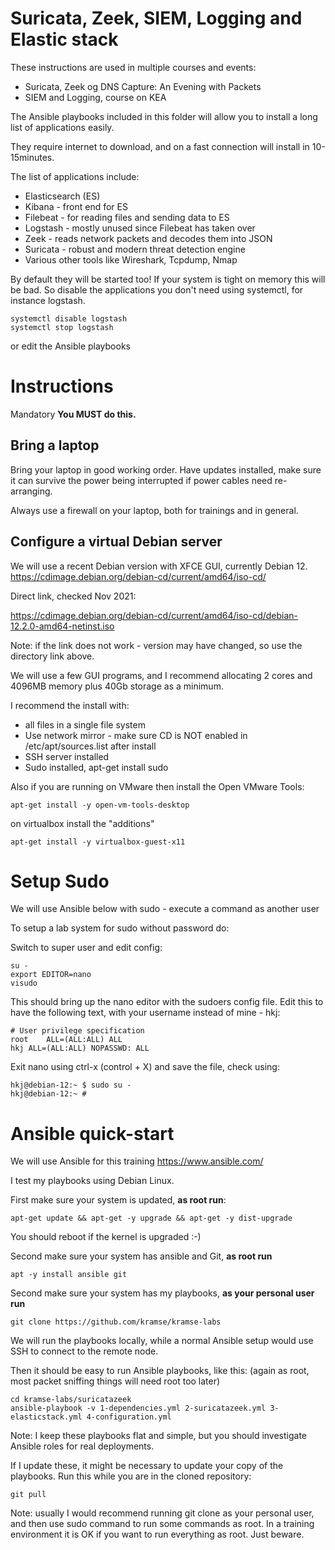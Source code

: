 # Suricata, Zeek, SIEM, Logging and Elastic stack

These instructions are used in multiple courses and events:
* Suricata, Zeek og DNS Capture: An Evening with Packets
* SIEM and Logging, course on KEA

The Ansible playbooks included in this folder will allow you to install a long list of applications easily.

They require internet to download, and on a fast connection will install in 10-15minutes.

The list of applications include:
* Elasticsearch (ES)
* Kibana - front end for ES
* Filebeat - for reading files and sending data to ES
* Logstash - mostly unused since Filebeat has taken over
* Zeek - reads network packets and decodes them into JSON
* Suricata - robust and modern threat detection engine
* Various other tools like Wireshark, Tcpdump, Nmap

By default they will be started too! If your system is tight on memory this will be bad. So disable the applications you don't need using systemctl, for instance logstash.

```
systemctl disable logstash
systemctl stop logstash
```

or edit the Ansible playbooks


# Instructions

Mandatory **You MUST do this.**

## Bring a laptop

Bring your laptop in good working order. Have updates installed, make sure it can survive the power being interrupted if power cables need re-arranging.

Always use a firewall on your laptop, both for trainings and in general.

## Configure a virtual Debian server

We will use a recent Debian version  with XFCE GUI, currently Debian 12.
https://cdimage.debian.org/debian-cd/current/amd64/iso-cd/

Direct link, checked Nov 2021:

https://cdimage.debian.org/debian-cd/current/amd64/iso-cd/debian-12.2.0-amd64-netinst.iso

Note: if the link does not work - version may have changed, so use the directory link above.

We will use a few GUI programs, and I recommend allocating 2 cores and 4096MB memory plus 40Gb storage as a minimum.

I recommend the install with:
* all files in a single file system
* Use network mirror - make sure CD is NOT enabled in /etc/apt/sources.list after install
* SSH server installed
* Sudo installed, apt-get install sudo

Also if you are running on VMware then install the Open VMware Tools:
```
apt-get install -y open-vm-tools-desktop
```
on virtualbox install the "additions"
```
apt-get install -y virtualbox-guest-x11
```
# Setup Sudo

We will use Ansible below with sudo - execute a command as another user

To setup a lab system for sudo without password do:

Switch to super user and edit config:
```
su -
export EDITOR=nano
visudo
```

This should bring up the nano editor with the sudoers config file. Edit this to have the following text, with your username instead of mine - hkj:
```
# User privilege specification
root	ALL=(ALL:ALL) ALL
hkj	ALL=(ALL:ALL) NOPASSWD: ALL
```

Exit nano using ctrl-x   (control + X) and save the file, check using:

```
hkj@debian-12:~ $ sudo su -
hkj@debian-12:~ #
```


# Ansible quick-start

We will use Ansible for this training https://www.ansible.com/

I test my playbooks using Debian Linux.

First make sure your system is updated, **as root run**:
```
apt-get update && apt-get -y upgrade && apt-get -y dist-upgrade
```
You should reboot if the kernel is upgraded :-)

Second make sure your system has ansible and Git, **as root run**
```
apt -y install ansible git
```

Second make sure your system has my playbooks, **as your personal user run**
```
git clone https://github.com/kramse/kramse-labs
```

We will run the playbooks locally, while a normal Ansible setup would use SSH to connect to the remote node.

Then it should be easy to run Ansible playbooks, like this:
(again as root, most packet sniffing things will need root too later)
```
cd kramse-labs/suricatazeek
ansible-playbook -v 1-dependencies.yml 2-suricatazeek.yml 3-elasticstack.yml 4-configuration.yml
```

Note: I keep these playbooks flat and simple, but you should investigate Ansible roles for real deployments.

If I update these, it might be necessary to update your copy of the playbooks.
Run this while you are in the cloned repository:
```
git pull
```



Note: usually I would recommend running git clone as your personal user, and then use sudo command to run some commands as root. In a training environment it is OK if you want to run everything as root. Just beware.
